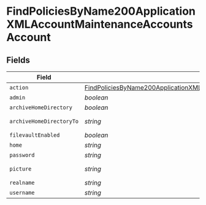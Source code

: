 # FindPoliciesByName200ApplicationXMLAccountMaintenanceAccountsAccount


## Fields

| Field                                                                                                                                                                               | Type                                                                                                                                                                                | Required                                                                                                                                                                            | Description                                                                                                                                                                         | Example                                                                                                                                                                             |
| ----------------------------------------------------------------------------------------------------------------------------------------------------------------------------------- | ----------------------------------------------------------------------------------------------------------------------------------------------------------------------------------- | ----------------------------------------------------------------------------------------------------------------------------------------------------------------------------------- | ----------------------------------------------------------------------------------------------------------------------------------------------------------------------------------- | ----------------------------------------------------------------------------------------------------------------------------------------------------------------------------------- |
| `action`                                                                                                                                                                            | [FindPoliciesByName200ApplicationXMLAccountMaintenanceAccountsAccountAction](../../models/operations/findpoliciesbyname200applicationxmlaccountmaintenanceaccountsaccountaction.md) | :heavy_minus_sign:                                                                                                                                                                  | N/A                                                                                                                                                                                 |                                                                                                                                                                                     |
| `admin`                                                                                                                                                                             | *boolean*                                                                                                                                                                           | :heavy_minus_sign:                                                                                                                                                                  | N/A                                                                                                                                                                                 |                                                                                                                                                                                     |
| `archiveHomeDirectory`                                                                                                                                                              | *boolean*                                                                                                                                                                           | :heavy_minus_sign:                                                                                                                                                                  | N/A                                                                                                                                                                                 |                                                                                                                                                                                     |
| `archiveHomeDirectoryTo`                                                                                                                                                            | *string*                                                                                                                                                                            | :heavy_minus_sign:                                                                                                                                                                  | N/A                                                                                                                                                                                 | /Users/Deleted Users/admin.dmg                                                                                                                                                      |
| `filevaultEnabled`                                                                                                                                                                  | *boolean*                                                                                                                                                                           | :heavy_minus_sign:                                                                                                                                                                  | N/A                                                                                                                                                                                 |                                                                                                                                                                                     |
| `home`                                                                                                                                                                              | *string*                                                                                                                                                                            | :heavy_minus_sign:                                                                                                                                                                  | N/A                                                                                                                                                                                 | /Users/admin                                                                                                                                                                        |
| `password`                                                                                                                                                                          | *string*                                                                                                                                                                            | :heavy_minus_sign:                                                                                                                                                                  | N/A                                                                                                                                                                                 |                                                                                                                                                                                     |
| `picture`                                                                                                                                                                           | *string*                                                                                                                                                                            | :heavy_minus_sign:                                                                                                                                                                  | N/A                                                                                                                                                                                 | /Library/User Pictures/Animals/Eagle.tif                                                                                                                                            |
| `realname`                                                                                                                                                                          | *string*                                                                                                                                                                            | :heavy_minus_sign:                                                                                                                                                                  | N/A                                                                                                                                                                                 | Administrator                                                                                                                                                                       |
| `username`                                                                                                                                                                          | *string*                                                                                                                                                                            | :heavy_minus_sign:                                                                                                                                                                  | N/A                                                                                                                                                                                 | admin                                                                                                                                                                               |
